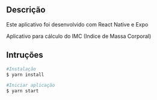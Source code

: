 ## Descrição

Este aplicativo foi desenvolvido com React Native e Expo

Aplicativo para cálculo do IMC (Indice de Massa Corporal)

## Intruções

```bash
#Instalação
$ yarn install
```

```bash
#Iniciar aplicação
$ yarn start
```
